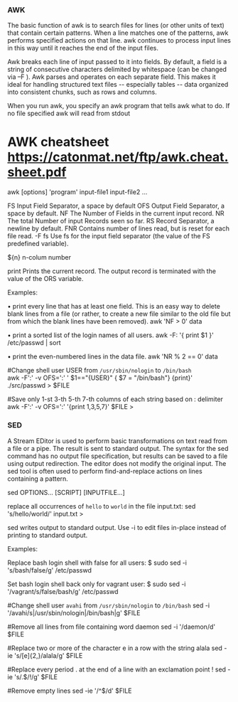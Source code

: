 ### AWK
The basic function of awk is to search files for lines (or other units of text) that contain certain patterns. When a line matches one of the patterns, awk performs specified actions on that line. awk continues to process input lines in this way until it reaches the end of the input files. ​

Awk breaks each line of input passed to it into fields. By default, a field is a string of consecutive characters delimited by whitespace (can be changed via –F ). Awk parses and operates on each separate field. This makes it ideal for handling structured text files -- especially tables -- data organized into consistent chunks, such as rows and columns.​

When you run awk, you specify an awk program that tells awk what to do. If no file specified awk will read from stdout

# AWK cheatsheet https://catonmat.net/ftp/awk.cheat.sheet.pdf
awk [options] 'program' input-file1 input-file2 …


FS Input Field Separator, a space by default
OFS Output Field Separator, a space by default. 
NF The Number of Fields in the current input record.
NR The total Number of input Records seen so far.
RS Record Separator, a newline by default.
FNR Contains number of lines read, but is reset for each file read.
-F fs Use fs for the input field separator (the value of the FS predefined variable).

${n} n-colum number

print Prints the current record. The output record is terminated with the value of the ORS variable. 

 Examples:

• print every line that has at least one field. This is an easy way to delete blank lines from a file (or rather, to create a new file similar to the old file but from which the blank lines have been removed).​
awk 'NF > 0' data

• print a sorted list of the login names of all users.
awk -F: '{ print $1 }' /etc/passwd | sort​

• print the even-numbered lines in the data file.​
awk 'NR % 2 == 0' data

#Change shell user USER from `/usr/sbin/nologin` to `/bin/bash`  
awk -F':' -v OFS=':' ' $1=="{USER}"  { $7 = "/bin/bash"} {print}' ./src/passwd > $FILE

#Save only 1-st 3-th 5-th 7-th columns of each string based on : delimiter
awk -F':' -v OFS=':' '{print $1,$3,$5,$7}' $FILE >




### SED

A Stream EDitor is used to perform basic transformations on text read from a file or a pipe. The result is sent to standard output. The syntax for the sed command has no output file specification, but results can be saved to a file using output redirection. The editor does not modify the original input. The sed tool is often used to perform find-and-replace actions on lines containing a pattern.

sed OPTIONS... [SCRIPT] [INPUTFILE...]

replace all occurrences of `hello` to `world` in the file input.txt:
sed 's/hello/world/' input.txt > 

sed writes output to standard output. Use -i to edit files in-place instead of printing to standard output.​

Examples:

Replace bash login shell with false for all users:​
$ sudo sed -i 's/bash/false/g' /etc/passwd​

Set bash login shell back only for vagrant user:
$ sudo sed -i '/vagrant/s/false/bash/g' /etc/passwd​

#Change shell user `avahi` from `/usr/sbin/nologin` to `/bin/bash` 
sed -i '/avahi/s|/usr/sbin/nologin|/bin/bash|g' $FILE

#Remove all lines from file containing word daemon
sed -i '/daemon/d' $FILE

#Replace two or more of the character e in a row with the string alala
sed -ie  's/[e]\{2,\}/alala/g' $FILE

#Replace every period . at the end of a line with an exclamation point !
sed -ie 's/.$/!/g' $FILE 

#Remove empty lines
sed -ie '/^$/d' $FILE 
